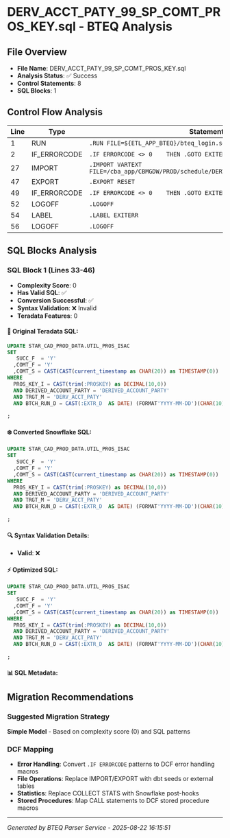 # DERV_ACCT_PATY_99_SP_COMT_PROS_KEY.sql - BTEQ Analysis

## File Overview
- **File Name**: DERV_ACCT_PATY_99_SP_COMT_PROS_KEY.sql
- **Analysis Status**: ✅ Success
- **Control Statements**: 8
- **SQL Blocks**: 1

## Control Flow Analysis

| Line | Type | Statement |
|------|------|-----------|
| 1 | RUN | `.RUN FILE=${ETL_APP_BTEQ}/bteq_login.sql` |
| 2 | IF_ERRORCODE | `.IF ERRORCODE <> 0    THEN .GOTO EXITERR` |
| 27 | IMPORT | `.IMPORT VARTEXT FILE=/cba_app/CBMGDW/PROD/schedule/DERV_ACCT_PATY_PROS_KEY_DATE....` |
| 47 | EXPORT | `.EXPORT RESET` |
| 49 | IF_ERRORCODE | `.IF ERRORCODE <> 0    THEN .GOTO EXITERR` |
| 52 | LOGOFF | `.LOGOFF` |
| 54 | LABEL | `.LABEL EXITERR` |
| 56 | LOGOFF | `.LOGOFF` |

## SQL Blocks Analysis

### SQL Block 1 (Lines 33-46)
- **Complexity Score**: 0
- **Has Valid SQL**: ✅
- **Conversion Successful**: ✅
- **Syntax Validation**: ❌ Invalid
- **Teradata Features**: 0

#### 📝 Original Teradata SQL:
```sql
UPDATE STAR_CAD_PROD_DATA.UTIL_PROS_ISAC           
SET
   SUCC_F  = 'Y'
  ,COMT_F = 'Y'
  ,COMT_S = CAST(CAST(current_timestamp as CHAR(20)) as TIMESTAMP(0))
WHERE
  PROS_KEY_I = CAST(trim(:PROSKEY) as DECIMAL(10,0)) 
  AND DERIVED_ACCOUNT_PARTY = 'DERIVED_ACCOUNT_PARTY'
  AND TRGT_M = 'DERV_ACCT_PATY'
  AND BTCH_RUN_D = CAST(:EXTR_D  AS DATE) (FORMAT'YYYY-MM-DD')(CHAR(10))
  
;
```

#### ❄️ Converted Snowflake SQL:
```sql
UPDATE STAR_CAD_PROD_DATA.UTIL_PROS_ISAC           
SET
   SUCC_F  = 'Y'
  ,COMT_F = 'Y'
  ,COMT_S = CAST(CAST(current_timestamp as CHAR(20)) as TIMESTAMP(0))
WHERE
  PROS_KEY_I = CAST(trim(:PROSKEY) as DECIMAL(10,0)) 
  AND DERIVED_ACCOUNT_PARTY = 'DERIVED_ACCOUNT_PARTY'
  AND TRGT_M = 'DERV_ACCT_PATY'
  AND BTCH_RUN_D = CAST(:EXTR_D  AS DATE) (FORMAT'YYYY-MM-DD')(CHAR(10))
  
;
```

#### 🔍 Syntax Validation Details:
- **Valid**: ❌

#### ⚡ Optimized SQL:
```sql
UPDATE STAR_CAD_PROD_DATA.UTIL_PROS_ISAC           
SET
   SUCC_F  = 'Y'
  ,COMT_F = 'Y'
  ,COMT_S = CAST(CAST(current_timestamp as CHAR(20)) as TIMESTAMP(0))
WHERE
  PROS_KEY_I = CAST(trim(:PROSKEY) as DECIMAL(10,0)) 
  AND DERIVED_ACCOUNT_PARTY = 'DERIVED_ACCOUNT_PARTY'
  AND TRGT_M = 'DERV_ACCT_PATY'
  AND BTCH_RUN_D = CAST(:EXTR_D  AS DATE) (FORMAT'YYYY-MM-DD')(CHAR(10))
  
;
```

#### 📊 SQL Metadata:

## Migration Recommendations

### Suggested Migration Strategy
**Simple Model** - Based on complexity score (0) and SQL patterns

### DCF Mapping
- **Error Handling**: Convert `.IF ERRORCODE` patterns to DCF error handling macros
- **File Operations**: Replace IMPORT/EXPORT with dbt seeds or external tables
- **Statistics**: Replace COLLECT STATS with Snowflake post-hooks
- **Stored Procedures**: Map CALL statements to DCF stored procedure macros

---

*Generated by BTEQ Parser Service - 2025-08-22 16:15:51*
